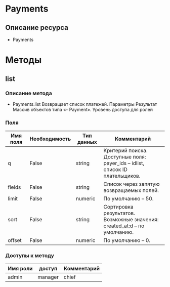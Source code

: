 
# Payments

## Описание ресурса
- Payments

# Методы

## list

### Описание метода
- Payments.list
Возвращает список платежей.
Параметры
Результат
Массив объектов типа «- Payment».
Уровень доступа для ролей

### Поля

| Имя поля | Необходимость | Тип данных | Комментарий |
|---|---|---|---|
|q|False|string|Критерий поиска.<br/>Доступные поля:<br/>payer_ids – idlist, список ID плательщиков.<br/>|
|fields|False|string|Список через запятую возвращаемых полей.<br/>|
|limit|False|numeric|По умолчанию – 50.<br/>|
|sort|False|string|Сортировка результатов.<br/>Возможные значения:<br/>created_at:d – по умолчанию.<br/>|
|offset|False|numeric|По умолчанию – 0.<br/>|

### Доступы к методу

| Имя роли | доступ | Комментарий |
|---|---|---|
|admin|manager|chief|chief_partner|operator|admin_partner